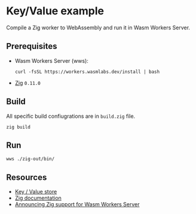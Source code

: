 # Key/Value example

Compile a Zig worker to WebAssembly and run it in Wasm Workers Server.

## Prerequisites

* Wasm Workers Server (wws):

  ```shell-session
  curl -fsSL https://workers.wasmlabs.dev/install | bash
  ```

* [Zig](https://ziglang.org/download/) `0.11.0`

## Build

All specific build confiugrations are in `build.zig` file.

```shell-session
zig build
```

## Run

```shell-session
wws ./zig-out/bin/
```

## Resources

* [Key / Value store](https://workers.wasmlabs.dev/docs/features/key-value)
* [Zig documentation](https://workers.wasmlabs.dev/docs/languages/zig)
* [Announcing Zig support for Wasm Workers Server](https://wasmlabs.dev/articles/Zig-support-on-wasm-workers-server/)
